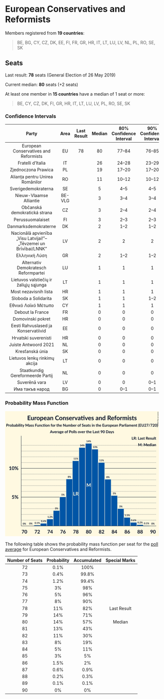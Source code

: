 # European Conservatives and Reformists

Members registered from **19 countries**:

> BE, BG, CY, CZ, DK, EE, FI, FR, GR, HR, IT, LT, LU, LV, NL, PL, RO, SE, SK

## Seats

Last result: **78** seats (General Election of 26 May 2019)

Current median: **80** seats (+2 seats)

At least one member in **15 countries** have a median of 1 seat or more:

> BE, CY, CZ, DK, FI, GR, HR, IT, LT, LU, LV, PL, RO, SE, SK

### Confidence Intervals

| Party | Area | Last Result | Median | 80% Confidence Interval | 90% Confidence Interval | 95% Confidence Interval | 99% Confidence Interval |
|:-----:|:----:|:-----------:|:------:|:-----------------------:|:-----------------------:|:-----------------------:|:-----------------------:|
| European Conservatives and Reformists | EU | 78 | 80 | 77–84 | 76–85 | 75–85 | 73–87 |
| Fratelli d’Italia | IT | | 26 | 24–28 | 23–29 | 22–29 | 22–30 |
| Zjednoczona Prawica | PL | | 19 | 17–20 | 17–20 | 16–21 | 16–21 |
| Alianța pentru Unirea Românilor | RO | | 11 | 10–12 | 10–12 | 10–12 | 10–13 |
| Sverigedemokraterna | SE | | 5 | 4–5 | 4–5 | 4–5 | 4–6 |
| Nieuw-Vlaamse Alliantie | BE-VLG | | 3 | 3–4 | 3–4 | 3–4 | 3–4 |
| Občanská demokratická strana | CZ | | 3 | 2–4 | 2–4 | 1–5 | 1–5 |
| Perussuomalaiset | FI | | 3 | 2–3 | 2–3 | 2–3 | 2–3 |
| Danmarksdemokraterne | DK | | 2 | 1–2 | 1–2 | 1–2 | 1–2 |
| Nacionālā apvienība „Visu Latvijai!”–„Tēvzemei un Brīvībai/LNNK” | LV | | 2 | 2 | 2 | 1–2 | 1–2 |
| Ελληνική Λύση | GR | | 2 | 1–2 | 1–2 | 1–2 | 1–3 |
| Alternativ Demokratesch Reformpartei | LU | | 1 | 1 | 1 | 1 | 1 |
| Lietuvos valstiečių ir žaliųjų sąjunga | LT | | 1 | 1 | 1 | 1–2 | 1–2 |
| Most nezavisnih lista | HR | | 1 | 1 | 1 | 1 | 0–1 |
| Sloboda a Solidarita | SK | | 1 | 1 | 1–2 | 0–2 | 0–2 |
| Εθνικό Λαϊκό Μέτωπο | CY | | 1 | 1 | 1 | 1 | 1 |
| Debout la France | FR | | 0 | 0 | 0 | 0 | 0–5 |
| Domovinski pokret | HR | | 0 | 0 | 0 | 0 | 0 |
| Eesti Rahvuslased ja Konservatiivid | EE | | 0 | 0 | 0 | 0 | 0 |
| Hrvatski suverenisti | HR | | 0 | 0 | 0 | 0 | 0 |
| Juiste Antwoord 2021 | NL | | 0 | 0 | 0 | 0 | 0 |
| Kresťanská únia | SK | | 0 | 0 | 0 | 0 | 0 |
| Lietuvos lenkų rinkimų akcija | LT | | 0 | 0 | 0 | 0 | 0–1 |
| Staatkundig Gereformeerde Partij | NL | | 0 | 0 | 0 | 0 | 0 |
| Suverēnā vara | LV | | 0 | 0 | 0–1 | 0–1 | 0–1 |
| Има такъв народ | BG | | 0 | 0–1 | 0–1 | 0–1 | 0–2 |

### Probability Mass Function

![Graph with seats probability mass function not yet produced](average-2025-02-28-seats-pmf-europeanconservativesandreformists.png "Seats Probability Mass Function")

The following table shows the probability mass function per seat for the [poll average](average-2025-02-28.html) for European Conservatives and Reformists.

| Number of Seats | Probability | Accumulated | Special Marks |
|:---------------:|:-----------:|:-----------:|:-------------:|
| 72 | 0.1% | 100% |  |
| 73 | 0.4% | 99.8% |  |
| 74 | 1.2% | 99.4% |  |
| 75 | 3% | 98% |  |
| 76 | 5% | 96% |  |
| 77 | 8% | 90% |  |
| 78 | 11% | 82% | Last Result |
| 79 | 14% | 71% |  |
| 80 | 14% | 57% | Median |
| 81 | 13% | 43% |  |
| 82 | 11% | 30% |  |
| 83 | 8% | 19% |  |
| 84 | 5% | 11% |  |
| 85 | 3% | 5% |  |
| 86 | 1.5% | 2% |  |
| 87 | 0.6% | 0.9% |  |
| 88 | 0.2% | 0.3% |  |
| 89 | 0.1% | 0.1% |  |
| 90 | 0% | 0% |  |


